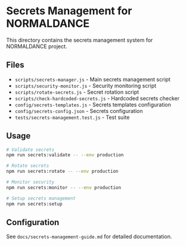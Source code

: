 # Secrets Management for NORMALDANCE

This directory contains the secrets management system for NORMALDANCE project.

## Files

- `scripts/secrets-manager.js` - Main secrets management script
- `scripts/security-monitor.js` - Security monitoring script
- `scripts/rotate-secrets.js` - Secret rotation script
- `scripts/check-hardcoded-secrets.js` - Hardcoded secrets checker
- `config/secrets-templates.js` - Secrets templates configuration
- `config/secrets-config.json` - Secrets configuration
- `tests/secrets-management.test.js` - Test suite

## Usage

```bash
# Validate secrets
npm run secrets:validate -- --env production

# Rotate secrets
npm run secrets:rotate -- --env production

# Monitor security
npm run secrets:monitor -- --env production

# Setup secrets management
npm run secrets:setup
```

## Configuration

See `docs/secrets-management-guide.md` for detailed documentation.
